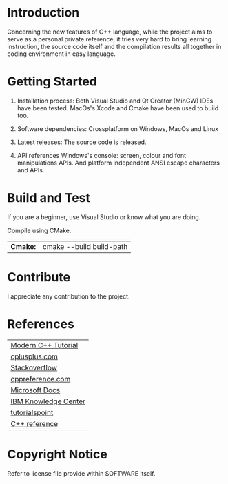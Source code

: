 # Introduction 
Concerning the new features of C++ language, while the project aims to serve as a personal private reference, it tries very hard to bring learning instruction, the source code itself and the compilation results all together in coding environment in easy language.


# Getting Started
1.  Installation process:
Both Visual Studio and Qt Creator (MinGW) IDEs have been tested. MacOs's Xcode and Cmake have been used to build too.

2.  Software dependencies:
Crossplatform on Windows, MacOs and Linux

3.  Latest releases:
The source code is released.

4.  API references
Windows's console: screen, colour and font manipulations APIs.
And platform independent ANSI escape characters and APIs.

# Build and Test
If you are a beginner, use Visual Studio or know what you are doing.

Compile using CMake.

<table>
<tr>
<td><b>Cmake:</b></td>
<td>cmake --build build-path</td>
</tr>
</table>

# Contribute
I appreciate any contribution to the project.

# References
<table>

<tr>
<td><a href="https://changkun.de/modern-cpp/en-us/00-preface/index.html">Modern C++ Tutorial</a></td>
</tr>
<tr>
<td><a href="http://www.cplusplus.com/">cplusplus.com</a></td>
</tr>
<tr>
<td><a href="https://stackoverflow.com">Stackoverflow</a></td>
</tr>
<tr>
<td><a href="https://de.cppreference.com/">cppreference.com</a></td>
</tr>
<tr>
<td><a href="https://docs.microsoft.com/">Microsoft Docs</a></td>
</tr>
<tr>
<td><a href="https://www.ibm.com/support/knowledgecenter/en/">IBM Knowledge Center</a></td>
</tr>
<tr>
<td><a href="https://www.tutorialspoint.com/cplusplus/">tutorialspoint</a></td>
</tr>
<tr>
<td><a href="http://www.cplusplus.com/reference/">C++ reference</a></td>
</tr>
</table>

# Copyright Notice
Refer to license file provide within SOFTWARE itself.